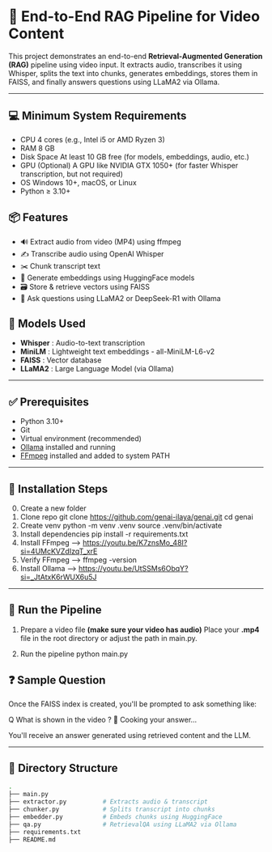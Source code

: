 # 🎯 End-to-End RAG Pipeline for Video Content

This project demonstrates an end-to-end **Retrieval-Augmented Generation (RAG)** pipeline using video input.
It extracts audio, transcribes it using Whisper, splits the text into chunks, generates embeddings, stores them in FAISS, and finally answers questions using LLaMA2 via Ollama.

---

## 💻 Minimum System Requirements

- CPU	4 cores (e.g., Intel i5 or AMD Ryzen 3)
- RAM	8 GB
- Disk Space	At least 10 GB free (for models, embeddings, audio, etc.)
- GPU (Optional)	A GPU like NVIDIA GTX 1050+ (for faster Whisper transcription, but not required)
- OS	Windows 10+, macOS, or Linux
- Python	≥ 3.10+

## 📦 Features

- 🔊 Extract audio from video (MP4) using ffmpeg
- ✍️ Transcribe audio using OpenAI Whisper
- ✂️ Chunk transcript text
- 🧠 Generate embeddings using HuggingFace models
- 🗃️ Store & retrieve vectors using FAISS
- 💬 Ask questions using LLaMA2 or DeepSeek-R1 with Ollama

## 🧠 Models Used

- **Whisper** : Audio-to-text transcription
- **MiniLM**  : Lightweight text embeddings - all-MiniLM-L6-v2
- **FAISS**   : Vector database
- **LLaMA2**  : Large Language Model (via Ollama)

---

## ✅ Prerequisites

- Python 3.10+
- Git
- Virtual environment (recommended)
- [Ollama](https://ollama.com/) installed and running
- [FFmpeg](https://ffmpeg.org/download.html) installed and added to system PATH
---


## 🔧 Installation Steps
  0. Create a new folder
  1. Clone repo git clone https://github.com/genai-ilaya/genai.git 
     cd genai
  2. Create venv
     python -m venv .venv
     source .venv/bin/activate
  3. Install dependencies
     pip install -r requirements.txt
  4. Install FFmpeg --> https://youtu.be/K7znsMo_48I?si=4UMcKVZdIzqT_xrE
  5. Verify FFmpeg  --> ffmpeg -version
  6. Install Ollama --> https://youtu.be/UtSSMs6ObqY?si=_JtAtxK6rWUX6u5J


---

## 🚀 Run the Pipeline

1. Prepare a video file **(make sure your video has audio)**
Place your **.mp4** file in the root directory or adjust the path in main.py.

2. Run the pipeline
python main.py

## ❓ Sample Question
Once the FAISS index is created, you'll be prompted to ask something like:

Q What is shown in the video ?
🍳 Cooking your answer...

You'll receive an answer generated using retrieved content and the LLM.

---

## 📁 Directory Structure

```bash
.
├── main.py
├── extractor.py          # Extracts audio & transcript
├── chunker.py            # Splits transcript into chunks
├── embedder.py           # Embeds chunks using HuggingFace
├── qa.py                 # RetrievalQA using LLaMA2 via Ollama
├── requirements.txt
├── README.md

